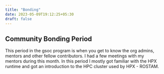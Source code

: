 ```yaml
---
title: "Bonding"
date: 2023-05-09T19:12:25+05:30
draft: false
---
```


## Community Bonding Period

This period in the gsoc program is when you get to know the org admins, mentors and other fellow contributors.
I had a few meetings with my mentors during this month. In this period I mostly got familiar with the HPX runtime
and got an introduction to the HPC cluster used by HPX - ROSTAM.
